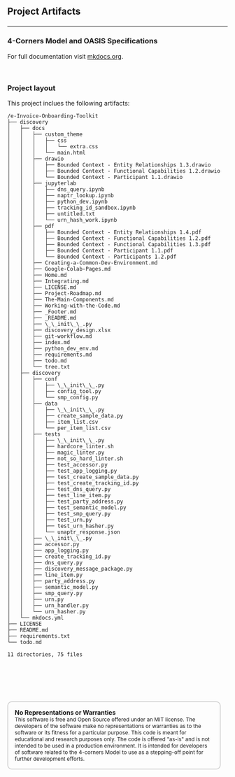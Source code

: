 ## Project Artifacts<hr/>
  
### 4-Corners Model and OASIS Specifications
For full documentation visit [mkdocs.org](https://www.mkdocs.org).  
  
 <br/> 


### Project layout

This project inclues the following artifacts:  
```
/e-Invoice-Onboarding-Toolkit  
├── discovery  
│   ├── docs  
│   │   ├── custom_theme  
│   │   │   ├── css  
│   │   │   │   └── extra.css  
│   │   │   └── main.html  
│   │   ├── drawio  
│   │   │   ├── Bounded Context - Entity Relationships 1.3.drawio  
│   │   │   ├── Bounded Context - Functional Capabilities 1.2.drawio  
│   │   │   └── Bounded Context - Participant 1.1.drawio  
│   │   ├── jupyterlab  
│   │   │   ├── dns_query.ipynb  
│   │   │   ├── naptr_lookup.ipynb  
│   │   │   ├── python_dev.ipynb  
│   │   │   ├── tracking_id_sandbox.ipynb  
│   │   │   ├── untitled.txt  
│   │   │   └── urn_hash_work.ipynb  
│   │   ├── pdf  
│   │   │   ├── Bounded Context - Entity Relationships 1.4.pdf  
│   │   │   ├── Bounded Context - Functional Capabilities 1.2.pdf  
│   │   │   ├── Bounded Context - Functional Capabilities 1.3.pdf  
│   │   │   ├── Bounded Context - Participant 1.1.pdf  
│   │   │   └── Bounded Context - Participants 1.2.pdf  
│   │   ├── Creating-a-Common-Dev-Environment.md  
│   │   ├── Google-Colab-Pages.md  
│   │   ├── Home.md  
│   │   ├── Integrating.md  
│   │   ├── LICENSE.md  
│   │   ├── Project-Roadmap.md  
│   │   ├── The-Main-Components.md  
│   │   ├── Working-with-the-Code.md  
│   │   ├── _Footer.md  
│   │   ├── _README.md  
│   │   ├── \_\_init\_\_.py  
│   │   ├── discovery_design.xlsx  
│   │   ├── git-workflow.md  
│   │   ├── index.md  
│   │   ├── python_dev_env.md  
│   │   ├── requirements.md  
│   │   ├── todo.md  
│   │   └── tree.txt  
│   ├── discovery  
│   │   ├── conf  
│   │   │   ├── \_\_init\_\_.py  
│   │   │   ├── config_tool.py  
│   │   │   └── smp_config.py  
│   │   ├── data  
│   │   │   ├── \_\_init\_\_.py  
│   │   │   ├── create_sample_data.py  
│   │   │   ├── item_list.csv  
│   │   │   └── per_item_list.csv  
│   │   ├── tests  
│   │   │   ├── \_\_init\_\_.py  
│   │   │   ├── hardcore_linter.sh  
│   │   │   ├── magic_linter.py  
│   │   │   ├── not_so_hard_linter.sh  
│   │   │   ├── test_accessor.py  
│   │   │   ├── test_app_logging.py  
│   │   │   ├── test_create_sample_data.py  
│   │   │   ├── test_create_tracking_id.py  
│   │   │   ├── test_dns_query.py  
│   │   │   ├── test_line_item.py  
│   │   │   ├── test_party_address.py  
│   │   │   ├── test_semantic_model.py  
│   │   │   ├── test_smp_query.py  
│   │   │   ├── test_urn.py  
│   │   │   ├── test_urn_hasher.py  
│   │   │   └── unaptr_response.json  
│   │   ├── \_\_init\_\_.py  
│   │   ├── accessor.py  
│   │   ├── app_logging.py  
│   │   ├── create_tracking_id.py  
│   │   ├── dns_query.py  
│   │   ├── discovery_message_package.py  
│   │   ├── line_item.py  
│   │   ├── party_address.py  
│   │   ├── semantic_model.py  
│   │   ├── smp_query.py  
│   │   ├── urn.py  
│   │   ├── urn_handler.py  
│   │   └── urn_hasher.py  
│   └── mkdocs.yml  
├── LICENSE  
├── README.md  
├── requirements.txt  
└── todo.md  
  
11 directories, 75 files  
```

<div style="font-size: 12px;
            padding: 15px;
            border: 2px solid lightgray;
            margin-top: 100px;
            margin-left: 0px;
            margin-bottom: 40px;
            margin-right: auto;
            width: 90%;
            border-radius: 10px;">
  <h4 style="font-size: 14px;
            padding: 0px;
            margin: 0px;">No Representations or Warranties</h5>
  This software is free and Open Source offered under an MIT license. The developers of the software make no
  representations or warranties as to the software or its fitness for a particular purpose. This code is meant for
  educational and research purposes only. The code is offered "as-is" and is not intended to be used in a production
  environment. It is intended for developers of software related to the 4-corners Model to use as a stepping-off point
  for further development efforts.
</div>